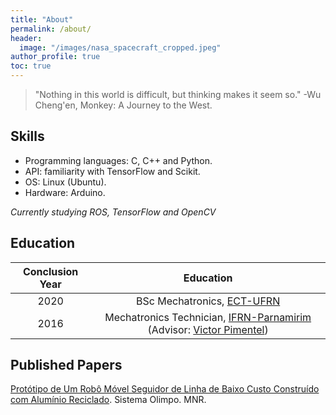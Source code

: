 ```yaml
---
title: "About"
permalink: /about/
header:
  image: "/images/nasa_spacecraft_cropped.jpeg"
author_profile: true  
toc: true
---  
```


> "Nothing in this world is difficult, but thinking makes it seem so." -Wu Cheng'en, Monkey: A Journey to the West.

## Skills

* Programming languages: C, C++ and Python.
* API: familiarity with TensorFlow and Scikit.
* OS: Linux (Ubuntu).
* Hardware: Arduino.

_Currently studying ROS, TensorFlow and OpenCV_

## Education

| Conclusion Year | Education|
|:-----------------:|:------------:|
|2020|BSc Mechatronics, [ECT-UFRN](https://www.ect.ufrn.br/)|
|2016|Mechatronics Technician, [IFRN-Parnamirim](https://portal.ifrn.edu.br/campus/parnamirim) (Advisor: [Victor Pimentel]( http://lattes.cnpq.br/3646898862322159))|

## Published Papers 

[Protótipo de Um Robô Móvel Seguidor de Linha de Baixo Custo Construído com Alumínio Reciclado](http://sistemaolimpo.org/midias/uploads/40e99c88e4df68733d9fc3a4ac38d794.pdf). Sistema Olimpo. MNR.
